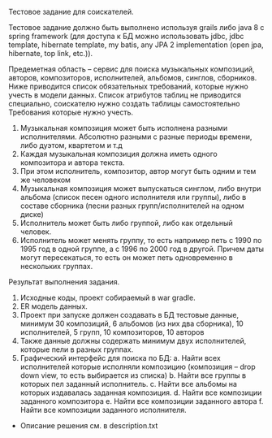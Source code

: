 Тестовое задание для соискателей.

Тестовое задание должно быть выполнено используя grails либо java 8 с spring framework (для доступа к БД можно использовать jdbc, jdbc template, hibernate template, my batis, any JPA 2 implementation (open jpa, hibernate, top link, etc.)). 

Предеметная область – сервис для поиска музыкальных композиций, авторов, композиторов, исполнителей, альбомов, синглов, сборников. Ниже приводится список обязательных требований, которые нужно учесть в модели данных. Список атрибутов таблиц не приводится специально, соискателю нужно создать таблицы самостоятельно
Требования которые нужно учесть.
1. Музыкальная композиция может быть исполнена разными исполнителями. Абсолютно разными с разные периоды времени, либо дуэтом, квартетом и т.д
2. Каждая музыкальная композиция должна иметь одного композитора и автора текста.
3. При этом исполнитель, композитор, автор могут быть одним и тем же человеком
4. Музыкальная композиция может выпускаться синглом, либо внутри альбома (список песен одного исполнителя или группы), либо в составе сборника (песни разных групп/исполнителей на одном диске)
5. Исполнитель может быть либо группой, либо как отдельный человек.
6. Исполнитель может менять группу, то есть например петь с 1990 по 1995 год в одной группе, а с 1996 по 2000 год в другой. Причем даты могут пересекаться, то есть он может петь одновременно в нескольких группах.

Результат выполнения задания.
1. Исходные коды, проект собираемый в war gradle.
2. ER модель данных.
3. Проект при запуске должен создавать в БД тестовые данные, минимум 30 композиций, 6 альбомов (из них два сборника), 10 исполнителей, 5 групп, 10 композиторов, 10 авторов
4. Также данные должны содержать минимум двух исполнителей, которые пели в разных группах.
5. Графический интерфейс для поиска по БД:
a. Найти всех исполнителей которые исполняли композицию (композиция – drop down view, то есть выбирается из списка)
b. Найти все группы в которых пел заданный исполнитель.
c. Найти все альбомы на которых издавалась заданная композиция.
d. Найти все композиции заданного композитора
e. Найти все композиции заданного автора
f. Найти все композиции заданного исполнителя.

* Описание решения см. в description.txt